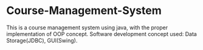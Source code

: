 # Course-Management-System
This is a course management system using java, with the proper implementation of OOP concept. Software development concept used: Data Storage(JDBC), GUI(Swing).
